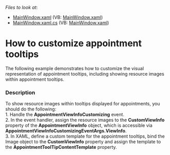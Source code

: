 <!-- default file list -->
*Files to look at*:

* [MainWindow.xaml](./CS/WpfApplication1/MainWindow.xaml) (VB: [MainWindow.xaml](./VB/WpfApplication1/MainWindow.xaml))
* [MainWindow.xaml.cs](./CS/WpfApplication1/MainWindow.xaml.cs) (VB: [MainWindow.xaml](./VB/WpfApplication1/MainWindow.xaml))
<!-- default file list end -->
# How to customize appointment tooltips


<p>The following example demonstrates how to customize the visual representation of appointment tooltips, including showing resource images within appointment tooltips.</p>


<h3>Description</h3>

<p>To show resource images within tooltips displayed for appointments, you should do the following:<br />
1. Handle the <strong>AppointmentViewInfoCustomizing</strong> event.<br />
2. In the event handler, assign the resource images to the <strong>CustomViewInfo</strong> property of the <strong>AppointmentViewInfo</strong> object, which is accessible via <strong>AppointmentViewInfoCustomizingEventArgs.ViewInfo</strong>.<br />
3. In XAML, define a custom template for the appointment tooltips, bind the Image object to the <strong>CustomViewInfo</strong> property and assign the template to the <strong>AppointmentToolTipContentTemplate</strong> property.</p>

<br/>


